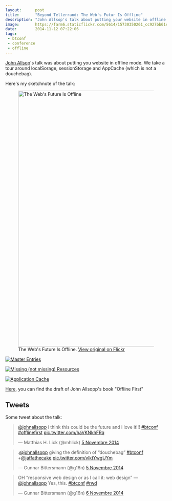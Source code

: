 ```yaml
---
layout:      post
title:       "Beyond Tellerrand: The Web's Futur Is Offline"
description: "John Allsop's talk about putting your website in offline mode"
image:       https://farm6.staticflickr.com/5614/15730350261_cc927bb61c_c.jpg
date:        2014-11-12 07:22:06
tags:
 - btconf
 - conference
 - offline
---
```


[John Allsop](https://twitter.com/johnallsopp)'s talk was about putting you website in offline mode. We take a tour around localSorage, sessionStorage and AppCache (which is not a douchebag).

Here's my sketchnote of the talk:

<figure>
  <img src="https://farm6.staticflickr.com/5616/15585485688_eb83a3c180_c.jpg" width="502" height="800" alt="The Web&#x27;s Future Is Offline">
  <figcaption>
    The Web's Future Is Offline. <a href="https://www.flickr.com/photos/alienlebarge/15585485688">View original on Flickr</a>
  </figcaption>
</figure>

<a href="https://www.flickr.com/photos/alienlebarge/15151435423" title="Master Entries by Cédric Aellen, on Flickr"><img src="https://farm6.staticflickr.com/5611/15151435423_4e0374d293_c.jpg" alt="Master Entries"></a>

<a href="https://www.flickr.com/photos/alienlebarge/15547269627" title="Missing (not missing) Resources by Cédric Aellen, on Flickr"><img src="https://farm8.staticflickr.com/7503/15547269627_5e7c5c2108_c.jpg" alt="Missing (not missing) Resources"></a>

<a href="https://www.flickr.com/photos/alienlebarge/15113064323" title="Application Cache by Cédric Aellen, on Flickr"><img src="https://farm8.staticflickr.com/7540/15113064323_03838f13cc_c.jpg" alt="Application Cache"></a>

[Here](http://www.webdirections.org/offlineworkshop/ibooksDraft.pdf), you can find the draft of John Allsopp's book "Offline First"

## Tweets

Some tweet about the talk:

<blockquote class="twitter-tweet" lang="fr"><p><a href="https://twitter.com/johnallsopp">@johnallsopp</a> i think this could be the future and i love it!!! <a href="https://twitter.com/hashtag/btconf?src=hash">#btconf</a> <a href="https://twitter.com/hashtag/offlinefirst?src=hash">#offlinefirst</a> <a href="http://t.co/haVKNkhFRq">pic.twitter.com/haVKNkhFRq</a></p>&mdash; Matthias H. Lick (@mhlick) <a href="https://twitter.com/mhlick/status/530023989658521600">5 Novembre 2014</a></blockquote> <script async src="//platform.twitter.com/widgets.js" charset="utf-8"></script>

<blockquote class="twitter-tweet" lang="fr"><p>.<a href="https://twitter.com/johnallsopp">@johnallsopp</a> giving the definition of “douchebag” <a href="https://twitter.com/hashtag/btconf?src=hash">#btconf</a> +<a href="https://twitter.com/jaffathecake">@jaffathecake</a> <a href="http://t.co/vlktYwgUYm">pic.twitter.com/vlktYwgUYm</a></p>&mdash; Gunnar Bittersmann (@g16n) <a href="https://twitter.com/g16n/status/530025043271888896">5 Novembre 2014</a></blockquote> <script async src="//platform.twitter.com/widgets.js" charset="utf-8"></script>

<blockquote class="twitter-tweet" lang="fr"><p>OH “responsive web design or as I call it: web design” —<a href="https://twitter.com/johnallsopp">@johnallsopp</a> Yes, this. <a href="https://twitter.com/hashtag/btconf?src=hash">#btconf</a> <a href="https://twitter.com/hashtag/rwd?src=hash">#rwd</a></p>&mdash; Gunnar Bittersmann (@g16n) <a href="https://twitter.com/g16n/status/530307801210683392">6 Novembre 2014</a></blockquote> <script async src="//platform.twitter.com/widgets.js" charset="utf-8"></script>
